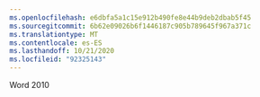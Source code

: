 ```yaml
---
ms.openlocfilehash: e6dbfa5a1c15e912b490fe8e44b9deb2dbab5f45
ms.sourcegitcommit: 6b62e09026b6f1446187c905b789645f967a371c
ms.translationtype: MT
ms.contentlocale: es-ES
ms.lasthandoff: 10/21/2020
ms.locfileid: "92325143"
---
```

 Word 2010 